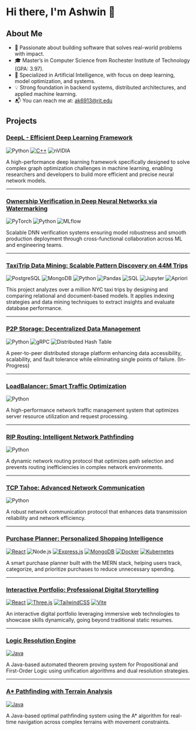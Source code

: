 
# Hi there, I'm Ashwin 👋

## About Me
- 🌱 Passionate about building software that solves real-world problems with impact.
- 🎓 Master’s in Computer Science from Rochester Institute of Technology (GPA: 3.97).
- 🤖 Specialized in Artificial Intelligence, with focus on deep learning, model optimization, and systems.
- 💡 Strong foundation in backend systems, distributed architectures, and applied machine learning.
- 📬 You can reach me at: ak6913@rit.edu
  
## Projects

### [DeepL - Efficient Deep Learning Framework](https://github.com/ashwin1596/deepL)
![Python](https://img.shields.io/badge/-Python-3776AB?style=flat-square&logo=python&logoColor=white)
[![C++](https://img.shields.io/badge/C++-%2300599C.svg?logo=c%2B%2B&logoColor=white)](#)
![nVIDIA](https://img.shields.io/badge/cuda-000000.svg?style=for-the-badge&logo=nVIDIA&logoColor=green)

A high-performance deep learning framework specifically designed to solve complex graph optimization challenges in machine learning, enabling researchers and developers to build more efficient and precise neural network models.

---

### [Ownership Verification in Deep Neural Networks via Watermarking](https://github.com/ashwin1596/Capstone)
![PyTorch](https://img.shields.io/badge/-PyTorch-EE4C2C?logo=pytorch&logoColor=white)
![Python](https://img.shields.io/badge/-Python-3776AB?logo=python&logoColor=white)
![MLflow](https://img.shields.io/badge/-MLflow-0194E2?logo=mlflow&logoColor=white)

Scalable DNN verification systems ensuring model robustness and smooth production deployment through cross-functional collaboration across ML and engineering teams.

---

### [TaxiTrip Data Mining: Scalable Pattern Discovery on 44M Trips](https://github.com/ashwin1596/bigData)
![PostgreSQL](https://img.shields.io/badge/-PostgreSQL-336791?logo=postgresql&logoColor=white)
![MongoDB](https://img.shields.io/badge/-MongoDB-47A248?logo=mongodb&logoColor=white)
![Python](https://img.shields.io/badge/-Python-3776AB?logo=python&logoColor=white)
![Pandas](https://img.shields.io/badge/-Pandas-150458?logo=pandas&logoColor=white)
![SQL](https://img.shields.io/badge/-SQL-CC2927?logo=sqlite&logoColor=white)
![Jupyter](https://img.shields.io/badge/-Jupyter-F37626?logo=jupyter&logoColor=white)
![Apriori](https://img.shields.io/badge/-Apriori-FF6F61?logo=python&logoColor=white)

This project analyzes over a million NYC taxi trips by designing and comparing relational and document-based models. It applies indexing strategies and data mining techniques to extract insights and evaluate database performance.

---

### [P2P Storage: Decentralized Data Management](https://github.com/ashwin1596/p2p)
![Python](https://img.shields.io/badge/-Python-3776AB?logo=python&logoColor=white)
![gRPC](https://img.shields.io/badge/-gRPC-FF6F00?logo=grpc&logoColor=white)
![Distributed Hash Table](https://img.shields.io/badge/-DHT-232F3E?logo=dht&logoColor=white)

A peer-to-peer distributed storage platform enhancing data accessibility, scalability, and fault tolerance while eliminating single points of failure. (In-Progress)

---

### [LoadBalancer: Smart Traffic Optimization](https://github.com/ashwin1596/load_balancer)
![Python](https://img.shields.io/badge/-Python-3776AB?style=flat-square&logo=python&logoColor=white)

A high-performance network traffic management system that optimizes server resource utilization and request processing.

---

### [RIP Routing: Intelligent Network Pathfinding](https://github.com/ashwin1596/routing_protocol)
![Python](https://img.shields.io/badge/-Python-3776AB?style=flat-square&logo=python&logoColor=white)

A dynamic network routing protocol that optimizes path selection and prevents routing inefficiencies in complex network environments.

---

### [TCP Tahoe: Advanced Network Communication](https://github.com/ashwin1596/tcp)
![Python](https://img.shields.io/badge/-Python-3776AB?style=flat-square&logo=python&logoColor=white)

A robust network communication protocol that enhances data transmission reliability and network efficiency.

---

### [Purchase Planner: Personalized Shopping Intelligence](https://github.com/ashwin1596/purchase_planner)
[![React](https://img.shields.io/badge/React-%2320232a.svg?logo=react&logoColor=%2361DAFB)](#)
![Node.js](https://img.shields.io/badge/-Node.js-339933?logo=node.js&logoColor=white)
[![Express.js](https://img.shields.io/badge/Express.js-%23404d59.svg?logo=express&logoColor=%2361DAFB)](#)
[![MongoDB](https://img.shields.io/badge/MongoDB-%234ea94b.svg?logo=mongodb&logoColor=white)](#)
[![Docker](https://img.shields.io/badge/Docker-2496ED?logo=docker&logoColor=fff)](#)
[![Kubernetes](https://img.shields.io/badge/Kubernetes-326CE5?logo=kubernetes&logoColor=fff)](#)

A smart purchase planner built with the MERN stack, helping users track, categorize, and prioritize purchases to reduce unnecessary spending.

---

### [Interactive Portfolio: Professional Digital Storytelling](https://github.com/ashwin1596/portfolio-website)
[![React](https://img.shields.io/badge/React-%2320232a.svg?logo=react&logoColor=%2361DAFB)](#)
[![Three.js](https://img.shields.io/badge/Three.js-000?logo=threedotjs&logoColor=fff)](#)
[![TailwindCSS](https://img.shields.io/badge/Tailwind%20CSS-%2338B2AC.svg?logo=tailwind-css&logoColor=white)](#)
[![Vite](https://img.shields.io/badge/Vite-646CFF?logo=vite&logoColor=fff)](#)

An interactive digital portfolio leveraging immersive web technologies to showcase skills dynamically, going beyond traditional static resumes.

---

### [Logic Resolution Engine](https://github.com/ashwin1596/LogicResolutionEngine)
[![Java](https://img.shields.io/badge/Java-%23ED8B00.svg?logo=java&logoColor=white)](#)

A Java-based automated theorem proving system for Propositional and First-Order Logic using unification algorithms and dual resolution strategies.

---

### [A* Pathfinding with Terrain Analysis](https://github.com/ashwin1596/PathFinder)
[![Java](https://img.shields.io/badge/Java-%23ED8B00.svg?logo=java&logoColor=white)](#)

A Java-based optimal pathfinding system using the A* algorithm for real-time navigation across complex terrains with movement constraints.

